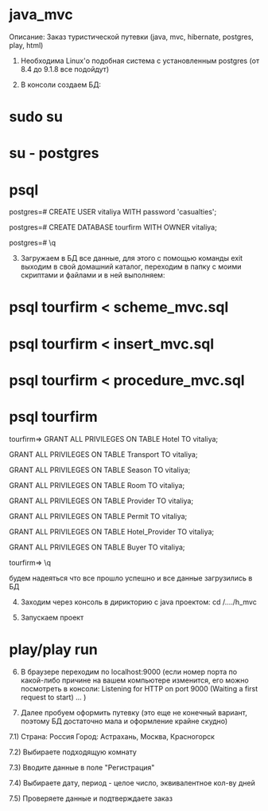 java_mvc
========
Описание:
Заказ туристической путевки (java, mvc, hibernate, postgres, play, html)

1) Необходима Linux'о подобная система с установленным postgres (от 8.4 до 9.1.8 все подойдут)

2) В консоли создаем БД: 
# sudo su
# su - postgres
# psql
postgres=# CREATE USER vitaliya WITH password 'casualties';

postgres=# CREATE DATABASE tourfirm WITH OWNER vitaliya;

postgres=# \q

3) Загружаем в БД все данные, для этого с помощью команды exit выходим в свой домашний каталог, переходим в папку с моими скриптами и файлами и в ней выполняем:
# psql tourfirm < scheme_mvc.sql

# psql tourfirm < insert_mvc.sql 

# psql tourfirm < procedure_mvc.sql

# psql tourfirm

tourfirm=> 
GRANT ALL PRIVILEGES ON TABLE Hotel TO vitaliya;

GRANT ALL PRIVILEGES ON TABLE Transport TO vitaliya;

GRANT ALL PRIVILEGES ON TABLE Season TO vitaliya;

GRANT ALL PRIVILEGES ON TABLE Room TO vitaliya;

GRANT ALL PRIVILEGES ON TABLE Provider TO vitaliya;

GRANT ALL PRIVILEGES ON TABLE Permit TO vitaliya;

GRANT ALL PRIVILEGES ON TABLE Hotel_Provider TO vitaliya;

GRANT ALL PRIVILEGES ON TABLE Buyer TO vitaliya;

tourfirm=> \q

будем надеяться что все прошло успешно и все данные загрузились в БД

4) Заходим через консоль в дирикторию с java проектом: cd /..../h_mvc

5) Запускаем проект 
# play/play run

6) В браузере переходим по localhost:9000 (если номер порта по какой-либо причине на вашем компьютере изменится, его можно посмотреть в консоли: 
Listening for HTTP on port 9000 (Waiting a first request to start) ...
)

7) Далее пробуем оформить путевку (это еще не конечный вариант, поэтому БД достаточно мала и оформление крайне скудно)

7.1) Страна: Россия     Город: Астрахань, Москва, Красногорск

7.2) Выбираете подходящую комнату

7.3) Вводите данные в поле "Регистрация"

7.4) Выбираете дату, период - целое число, эквивалентное кол-ву дней

7.5) Проверяете данные и подтверждаете заказ
